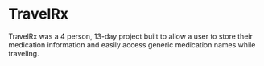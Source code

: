 # TravelRx

TravelRx was a 4 person, 13-day project built to allow a user to store their medication information and easily access generic medication names while traveling.
